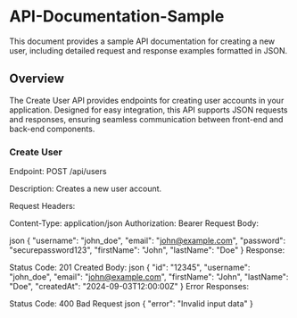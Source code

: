 # API-Documentation-Sample
This document provides a sample API documentation for creating a new user, including detailed request and response examples formatted in JSON.

## Overview
The Create User API provides endpoints for creating user accounts in your application.
Designed for easy integration, this API supports JSON requests and responses,
ensuring seamless communication between front-end and back-end components.

### Create User
Endpoint: POST /api/users

Description: Creates a new user account.

Request Headers:

Content-Type: application/json
Authorization: Bearer <token>
Request Body:

json
{
  "username": "john_doe",
  "email": "john@example.com",
  "password": "securepassword123",
  "firstName": "John",
  "lastName": "Doe"
}
Response:

Status Code: 201 Created
Body:
json
{
  "id": "12345",
  "username": "john_doe",
  "email": "john@example.com",
  "firstName": "John",
  "lastName": "Doe",
  "createdAt": "2024-09-03T12:00:00Z"
}
Error Responses:

Status Code: 400 Bad Request
json
{
  "error": "Invalid input data"
}

